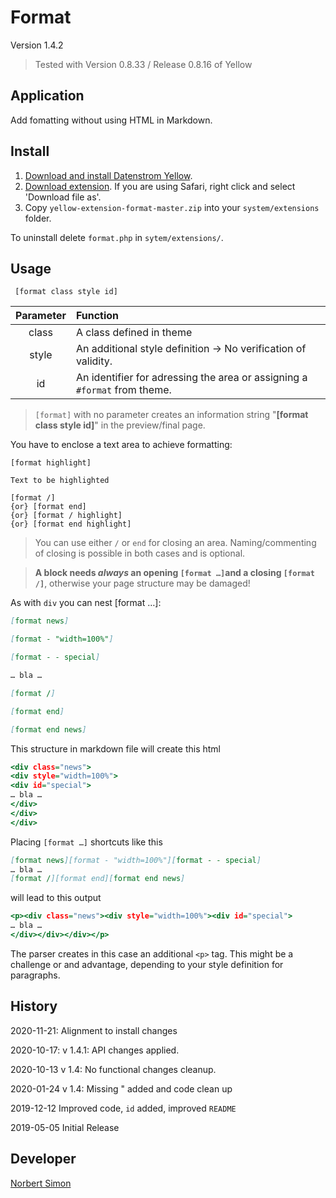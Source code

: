 # Format

Version 1.4.2

> Tested with Version 0.8.33 / Release 0.8.16 of Yellow

## Application

Add fomatting without using HTML in Markdown.


## Install

1. [Download and install Datenstrom Yellow](https://github.com/datenstrom/yellow/).
2. [Download extension](https://github.com/bsnosi/yellow-extension-format/archive/master.zip). If you are using Safari, right click and select 'Download file as'.
3. Copy `yellow-extension-format-master.zip` into your `system/extensions` folder.

To uninstall delete `format.php` in `sytem/extensions/`.

## Usage

     [format class style id]

| Parameter | Function |
| :---: | :---   |
| class | A class defined in theme |
| style | An additional style definition → No verification of validity. |
| id | An identifier for adressing the area or assigning a `#format` from theme. |

> `[format]`  with no parameter creates an information string "**[format class style id]**" in the preview/final page.

You have to enclose a text area to achieve formatting:

```
[format highlight]

Text to be highlighted

[format /]  
{or} [format end] 
{or} [format / highlight]
{or} [format end highlight]
```
> You can use either `/` or `end` for closing an area. Naming/commenting of closing is possible in both cases and is optional.

> **A block needs *always* an opening `[format …]`and a closing `[format /]`**, otherwise your page structure may be damaged!

As with `div` you can nest [format …]: 

```.md
[format news]

[format - "width=100%"]

[format - - special]

… bla …

[format /]

[format end]

[format end news]
```

This structure in markdown file will create this html

```.html
<div class="news">
<div style="width=100%">
<div id="special">
… bla …
</div>
</div>
</div>
```

Placing `[format …]` shortcuts like this

```.md
[format news][format - "width=100%"][format - - special]
… bla …
[format /][format end][format end news]
```

will lead to this output

```.html
<p><div class="news"><div style="width=100%"><div id="special">
… bla …
</div></div></div></p>
```

The parser creates in this case  an additional `<p>` tag. This might be a challenge or and advantage, depending to your style definition for paragraphs.


## History

2020-11-21: Alignment to install changes

2020-10-17: v 1.4.1: API changes applied.

2020-10-13 v 1.4: No functional changes cleanup.

2020-01-24 v 1.4: Missing " added and code clean up

2019-12-12 Improved code, `id` added, improved `README`

2019-05-05 Initial Release

## Developer

[Norbert Simon](https://nosi.de) 
